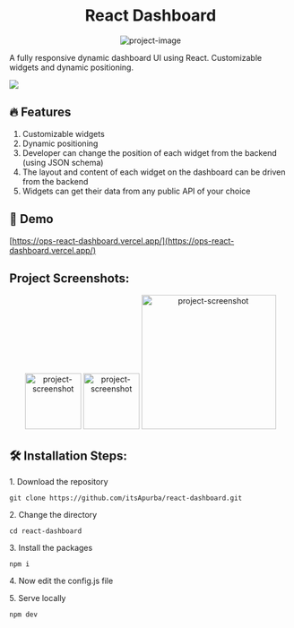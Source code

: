 <h1 align="center" id="title">React Dashboard</h1>

<p align="center"><img src="https://i.imgur.com/c4h4fg3.png" alt="project-image"></p>

<p id="description">A fully responsive dynamic dashboard UI using React. Customizable widgets and dynamic positioning.</p>

<img src="https://user-images.githubusercontent.com/73097560/115834477-dbab4500-a447-11eb-908a-139a6edaec5c.gif">

<h2>🔥 Features</h2>

1. Customizable widgets
2. Dynamic positioning
3. Developer can change the position of each widget from the backend
   (using JSON schema)
4. The layout and content of each widget on the dashboard can be driven from the
   backend
5. Widgets can get their data from any public API of your choice

<h2>🚀 Demo</h2>

[https://ops-react-dashboard.vercel.app/](https://ops-react-dashboard.vercel.app/)

<h2>Project Screenshots:</h2>
<p align="center">
<img src="https://i.imgur.com/gZbCMOH.png" alt="project-screenshot" width="100">
<img src="https://i.imgur.com/N75IBoP.png" alt="project-screenshot" width="100">
<img src="https://i.imgur.com/q5x0P2m.png" alt="project-screenshot" width="240">
</p>

<h2>🛠️ Installation Steps:</h2>

<p>1. Download the repository</p>

```
git clone https://github.com/itsApurba/react-dashboard.git
```

<p>2. Change the directory</p>

```
cd react-dashboard
```

<p>3. Install the packages</p>

```
npm i
```

<p>4. Now edit the config.js file</p>

<p>5. Serve locally</p>

```
npm dev
```
